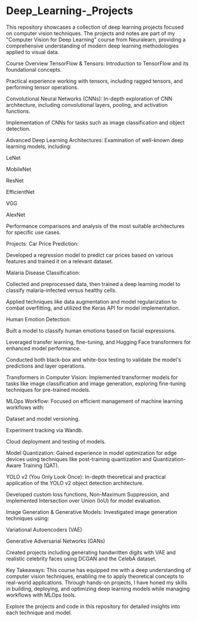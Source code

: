 # Deep_Learning-_Projects

This repository showcases a collection of deep learning projects focused on computer vision techniques. The projects and notes are part of my "Computer Vision for Deep Learning" course from Neuralearn, providing a comprehensive understanding of modern deep learning methodologies applied to visual data.

Course Overview
TensorFlow & Tensors:
Introduction to TensorFlow and its foundational concepts.

Practical experience working with tensors, including ragged tensors, and performing tensor operations.

Convolutional Neural Networks (CNNs):
In-depth exploration of CNN architecture, including convolutional layers, pooling, and activation functions.

Implementation of CNNs for tasks such as image classification and object detection.

Advanced Deep Learning Architectures:
Examination of well-known deep learning models, including:

LeNet

MobileNet

ResNet

EfficientNet

VGG

AlexNet

Performance comparisons and analysis of the most suitable architectures for specific use cases.

Projects:
Car Price Prediction:

Developed a regression model to predict car prices based on various features and trained it on a relevant dataset.

Malaria Disease Classification:

Collected and preprocessed data, then trained a deep learning model to classify malaria-infected versus healthy cells.

Applied techniques like data augmentation and model regularization to combat overfitting, and utilized the Keras API for model implementation.

Human Emotion Detection:

Built a model to classify human emotions based on facial expressions.

Leveraged transfer learning, fine-tuning, and Hugging Face transformers for enhanced model performance.

Conducted both black-box and white-box testing to validate the model's predictions and layer operations.

Transformers in Computer Vision:
Implemented transformer models for tasks like image classification and image generation, exploring fine-tuning techniques for pre-trained models.

MLOps Workflow:
Focused on efficient management of machine learning workflows with:

Dataset and model versioning.

Experiment tracking via Wandb.

Cloud deployment and testing of models.

Model Quantization:
Gained experience in model optimization for edge devices using techniques like post-training quantization and Quantization-Aware Training (QAT).

YOLO v2 (You Only Look Once):
In-depth theoretical and practical application of the YOLO v2 object detection architecture.

Developed custom loss functions, Non-Maximum Suppression, and implemented Intersection over Union (IoU) for model evaluation.

Image Generation & Generative Models:
Investigated image generation techniques using:

Variational Autoencoders (VAE)

Generative Adversarial Networks (GANs)

Created projects including generating handwritten digits with VAE and realistic celebrity faces using DCGAN and the CelebA dataset.

Key Takeaways:
This course has equipped me with a deep understanding of computer vision techniques, enabling me to apply theoretical concepts to real-world applications. Through hands-on projects, I have honed my skills in building, deploying, and optimizing deep learning models while managing workflows with MLOps tools.

Explore the projects and code in this repository for detailed insights into each technique and model.
